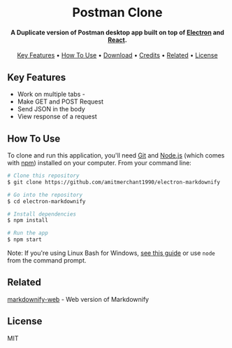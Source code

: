 <h1 align="center">
  <br>
  <a href="" alt="Postman Clone" width="200"></a>
  <br>
  Postman Clone
  <br>
</h1>

<h4 align="center">A Duplicate version of Postman desktop app built on top of <a href="http://electron.atom.io" target="_blank">Electron</a> and <a href="http://reactjs.org" target="_blank">React</a>.</h4>


<p align="center">
  <a href="#key-features">Key Features</a> •
  <a href="#how-to-use">How To Use</a> •
  <a href="#download">Download</a> •
  <a href="#credits">Credits</a> •
  <a href="#related">Related</a> •
  <a href="#license">License</a>
</p>



## Key Features

* Work on multiple tabs - 
* Make GET and POST Request
* Send JSON in the body
* View response of a request


## How To Use

To clone and run this application, you'll need [Git](https://git-scm.com) and [Node.js](https://nodejs.org/en/download/) (which comes with [npm](http://npmjs.com)) installed on your computer. From your command line:

```bash
# Clone this repository
$ git clone https://github.com/amitmerchant1990/electron-markdownify

# Go into the repository
$ cd electron-markdownify

# Install dependencies
$ npm install

# Run the app
$ npm start
```

Note: If you're using Linux Bash for Windows, [see this guide](https://www.howtogeek.com/261575/how-to-run-graphical-linux-desktop-applications-from-windows-10s-bash-shell/) or use `node` from the command prompt.

## Related

[markdownify-web](https://github.com/amitmerchant1990/markdownify-web) - Web version of Markdownify


## License

MIT
